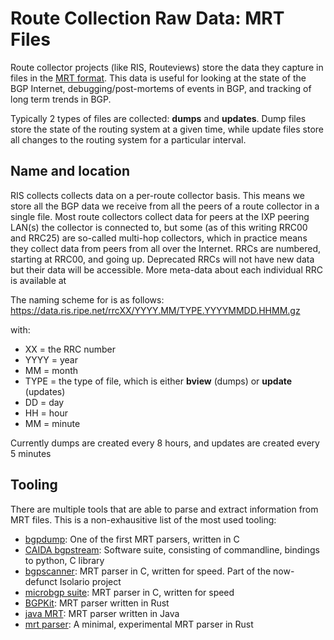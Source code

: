 # Route Collection Raw Data: MRT Files

Route collector projects (like RIS, Routeviews) store the data they capture in files in the [MRT format](https://tools.ietf.org/html/rfc6396). This data is useful for looking at the state of the BGP Internet, debugging/post-mortems of events in BGP, and tracking of long term trends in BGP.

Typically 2 types of files are collected: **dumps** and **updates**. Dump files store the state of the routing system at a given time, 
while update files store all changes to the routing system for a particular interval.

## Name and location

RIS collects collects data on a per-route collector basis. This means we store all the BGP data we receive from all the peers of a route collector in a single file.
Most route collectors collect data for peers at the IXP peering LAN(s) the collector is connected to, but some (as of this writing RRC00 and RRC25) 
are so-called multi-hop collectors, which in practice means they collect data from peers from all over the Internet.
RRCs are numbered, starting at RRC00, and going up. Deprecated RRCs will not have new data but their data will be accessible. More meta-data about each
individual RRC is available at 

The naming scheme for is as follows:
   https://data.ris.ripe.net/rrcXX/YYYY.MM/TYPE.YYYYMMDD.HHMM.gz
   
with:

  * XX = the RRC number
  * YYYY = year
  * MM = month
  * TYPE = the type of file, which is either **bview** (dumps) or **update** (updates)
  * DD = day
  * HH = hour
  * MM = minute

Currently dumps are created every 8 hours,
 and updates are created every 5 minutes

## Tooling

There are multiple tools that are able to parse and extract information from MRT files. This is a non-exhausitive list of the most used tooling:
  * [bgpdump](https://github.com/RIPE-NCC/bgpdump): One of the first MRT parsers, written in C
  * [CAIDA bgpstream](https://bgpstream.caida.org/): Software suite, consisting of commandline, bindings to python, C library
  * [bgpscanner](https://gitlab.com/Isolario/bgpscanner): MRT parser in C, written for speed. Part of the now-defunct Isolario project
  * [microbgp suite](https://git.doublefourteen.io/bgp/ubgpsuite): MRT parser in C, written for speed
  * [BGPKit](https://github.com/bgpkit/bgpkit-parser): MRT parser written in Rust
  * [java MRT](https://github.com/paaguti/java-mrt): MRT parser written in Java
  * [mrt parser](https://github.com/sdstrowes/mrt-parser): A minimal, experimental MRT parser in Rust
